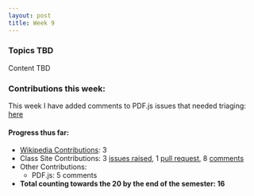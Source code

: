 ```yaml
---
layout: post
title: Week 9
---
```



### Topics TBD

Content TBD

### Contributions this week:

This week I have added comments to PDF.js issues that needed triaging: [here](https://github.com/mozilla/pdf.js/issues/7533)

#### Progress thus far:
  - [Wikipedia Contributions](https://en.wikipedia.org/wiki/Special:Contributions/Dorasun): 3
  - Class Site Contributions: 3 [issues raised](https://github.com/joannakl/cs480_s18/issues/created_by/dorasun), 1 [pull request](https://github.com/joannakl/cs480_s18/pulls?utf8=%E2%9C%93&q=is%3Apr+author%3Adorasun), 8 [comments](https://github.com/search?utf8=%E2%9C%93&q=github+commenter%3Adorasun&type=Issues)
  - Other Contributions: 
      - PDF.js: 5 comments
  - **Total counting towards the 20 by the end of the semester: 16**
